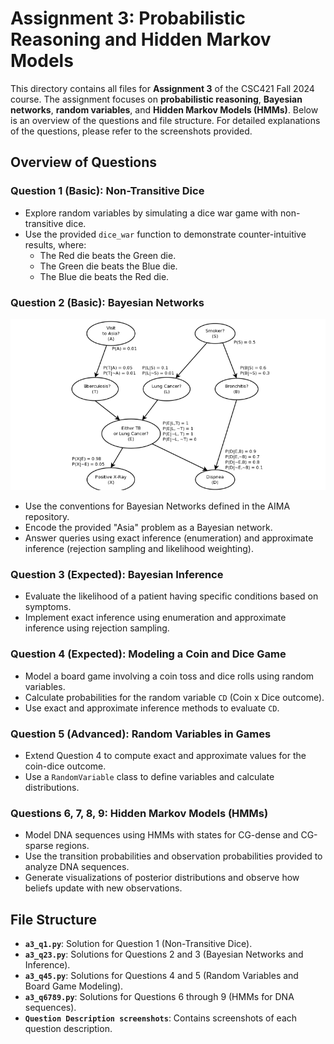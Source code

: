 # Assignment 3: Probabilistic Reasoning and Hidden Markov Models

This directory contains all files for **Assignment 3** of the CSC421 Fall 2024 course. The assignment focuses on **probabilistic reasoning**, **Bayesian networks**, **random variables**, and **Hidden Markov Models (HMMs)**. Below is an overview of the questions and file structure. For detailed explanations of the questions, please refer to the screenshots provided.

## Overview of Questions

### Question 1 (Basic): Non-Transitive Dice
- Explore random variables by simulating a dice war game with non-transitive dice.
- Use the provided `dice_war` function to demonstrate counter-intuitive results, where:
  - The Red die beats the Green die.
  - The Green die beats the Blue die.
  - The Blue die beats the Red die.

### Question 2 (Basic): Bayesian Networks
![Asia Network](./Asia%20Network.PNG)
- Use the conventions for Bayesian Networks defined in the AIMA repository.
- Encode the provided "Asia" problem as a Bayesian network.
- Answer queries using exact inference (enumeration) and approximate inference (rejection sampling and likelihood weighting).

### Question 3 (Expected): Bayesian Inference
- Evaluate the likelihood of a patient having specific conditions based on symptoms.
- Implement exact inference using enumeration and approximate inference using rejection sampling.

### Question 4 (Expected): Modeling a Coin and Dice Game
- Model a board game involving a coin toss and dice rolls using random variables.
- Calculate probabilities for the random variable `CD` (Coin x Dice outcome).
- Use exact and approximate inference methods to evaluate `CD`.

### Question 5 (Advanced): Random Variables in Games
- Extend Question 4 to compute exact and approximate values for the coin-dice outcome.
- Use a `RandomVariable` class to define variables and calculate distributions.

### Questions 6, 7, 8, 9: Hidden Markov Models (HMMs)
- Model DNA sequences using HMMs with states for CG-dense and CG-sparse regions.
- Use the transition probabilities and observation probabilities provided to analyze DNA sequences.
- Generate visualizations of posterior distributions and observe how beliefs update with new observations.

## File Structure
- **`a3_q1.py`**: Solution for Question 1 (Non-Transitive Dice).
- **`a3_q23.py`**: Solutions for Questions 2 and 3 (Bayesian Networks and Inference).
- **`a3_q45.py`**: Solutions for Questions 4 and 5 (Random Variables and Board Game Modeling).
- **`a3_q6789.py`**: Solutions for Questions 6 through 9 (HMMs for DNA sequences).
- **`Question Description screenshots`**: Contains screenshots of each question description.

